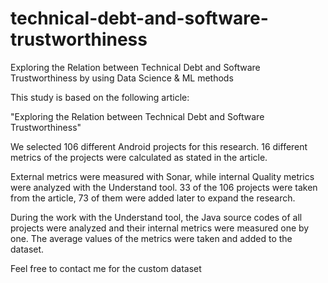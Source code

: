 # technical-debt-and-software-trustworthiness
Exploring the Relation between Technical Debt and Software Trustworthiness by using Data Science & ML methods

This study is based on the following article:

"Exploring the Relation between Technical Debt and Software Trustworthiness"

We selected 106 different Android projects for this research. 16 different metrics of the projects were calculated as stated in the article.

External metrics were measured with Sonar, while internal Quality metrics were analyzed with the Understand tool. 33 of the 106 projects were taken from the article, 73 of them were added later to expand the research.

During the work with the Understand tool, the Java source codes of all projects were analyzed and their internal metrics were measured one by one. The average values of the metrics were taken and added to the dataset.

Feel free to contact me for the custom dataset
